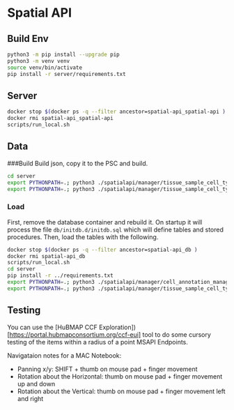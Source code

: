 # Spatial API

## Build Env

````bash
python3 -m pip install --upgrade pip
python3 -m venv venv
source venv/bin/activate
pip install -r server/requirements.txt
````

## Server

```bash
docker stop $(docker ps -q --filter ancestor=spatial-api_spatial-api )
docker rmi spatial-api_spatial-api
scripts/run_local.sh
```

## Data

###Build
Build json, copy it to the PSC and build.
```bash
cd server
export PYTHONPATH=.; python3 ./spatialapi/manager/tissue_sample_cell_type_manager.py --build_json
export PYTHONPATH=.; python3 ./spatialapi/manager/tissue_sample_cell_type_manager.py --run_psc
```

### Load
First, remove the database container and rebuild it. On startup it will process the file `db/initdb.d/initdb.sql` which
will define tables and stored procedures. Then, load the tables with the following.
```bash
docker stop $(docker ps -q --filter ancestor=spatial-api_db )
docker rmi spatial-api_db
scripts/run_local.sh
cd server
pip install -r ../requirements.txt
export PYTHONPATH=.; python3 ./spatialapi/manager/cell_annotation_manager.py --load
export PYTHONPATH=.; python3 ./spatialapi/manager/tissue_sample_cell_type_manager.py --process_json
```

## Testing

You can use the [HuBMAP CCF Exploration])[https://portal.hubmapconsortium.org/ccf-eui] tool to do some cursory testing
of the items within a radius of a point MSAPI Endpoints.

Navigataion notes for a MAC Notebook:
+ Panning x/y: SHIFT + thumb on mouse pad + finger movement
+ Rotation about the Horizontal: thumb on mouse pad + finger movement up and down
+ Rotation about the Vertical: thumb on mouse pad + finger movement left and right
